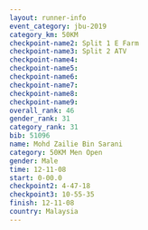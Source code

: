 ```yaml
---
layout: runner-info 
event_category: jbu-2019 
category_km: 50KM 
checkpoint-name2: Split 1 E Farm 
checkpoint-name3: Split 2 ATV 
checkpoint-name4: 
checkpoint-name5: 
checkpoint-name6: 
checkpoint-name7: 
checkpoint-name8: 
checkpoint-name9: 
overall_rank: 46
gender_rank: 31
category_rank: 31
bib: 51096
name: Mohd Zailie Bin Sarani
category: 50KM Men Open
gender: Male
time: 12-11-08
start: 0-00.0
checkpoint2: 4-47-18
checkpoint3: 10-55-35
finish: 12-11-08
country: Malaysia
---
```

